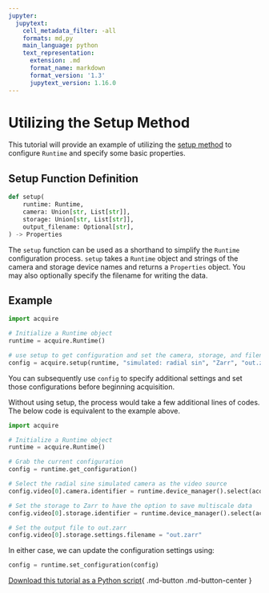 ```yaml
---
jupyter:
  jupytext:
    cell_metadata_filter: -all
    formats: md,py
    main_language: python
    text_representation:
      extension: .md
      format_name: markdown
      format_version: '1.3'
      jupytext_version: 1.16.0
---
```


# Utilizing the Setup Method

This tutorial will provide an example of utilizing the [setup method](https://github.com/acquire-project/acquire-python/blob/ce0764e86bf1d10eb3a447eb670c28808ab3da3b/python/acquire/__init__.py#L41) to configure `Runtime` and specify some basic properties.

## Setup Function Definition

```python
def setup(
    runtime: Runtime,
    camera: Union[str, List[str]],
    storage: Union[str, List[str]],
    output_filename: Optional[str],
) -> Properties
```

The `setup` function can be used as a shorthand to simplify the `Runtime` configuration process. `setup` takes a `Runtime` object and strings of the camera and storage device names and returns a `Properties` object. You may also optionally specify the filename for writing the data.

## Example

```python
import acquire

# Initialize a Runtime object
runtime = acquire.Runtime()

# use setup to get configuration and set the camera, storage, and filename
config = acquire.setup(runtime, "simulated: radial sin", "Zarr", "out.zarr")
```
You can subsequently use `config` to specify additional settings and set those configurations before beginning acquisition.

Without using setup, the process would take a few additional lines of codes. The below code is equivalent to the example above.

```python
import acquire

# Initialize a Runtime object
runtime = acquire.Runtime()

# Grab the current configuration
config = runtime.get_configuration()

# Select the radial sine simulated camera as the video source
config.video[0].camera.identifier = runtime.device_manager().select(acquire.DeviceKind.Camera, "simulated: radial sin")

# Set the storage to Zarr to have the option to save multiscale data
config.video[0].storage.identifier = runtime.device_manager().select(acquire.DeviceKind.Storage, "Zarr")

# Set the output file to out.zarr
config.video[0].storage.settings.filename = "out.zarr"
```

In either case, we can update the configuration settings using:

```python
config = runtime.set_configuration(config)
```

[Download this tutorial as a Python script](setup.py){ .md-button .md-button-center }
